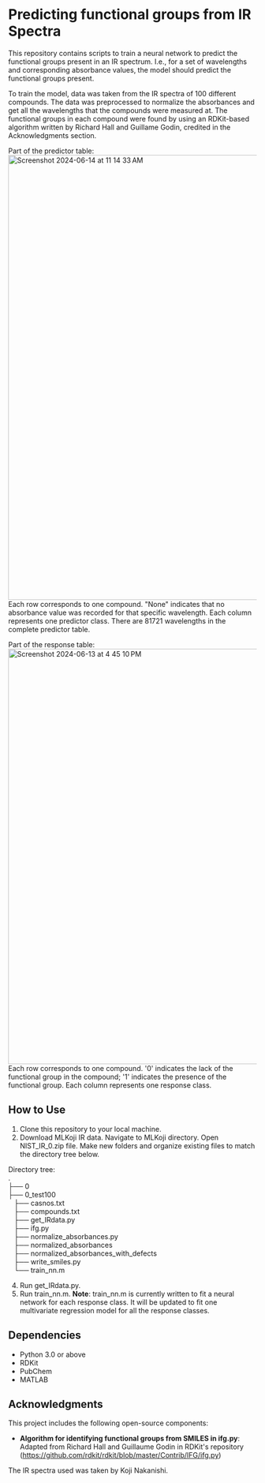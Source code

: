 # Predicting functional groups from IR Spectra
This repository contains scripts to train a neural network to predict the functional groups present in an IR spectrum. I.e., for a set of wavelengths and corresponding absorbance values, the model should predict the functional groups present. 

To train the model, data was taken from the IR spectra of 100 different compounds. The data was preprocessed to normalize the absorbances and get all the wavelengths that the compounds were measured at. The functional groups in each compound were found by using an RDKit-based algorithm written by Richard Hall and Guillame Godin, credited in the Acknowledgments section. 

Part of the predictor table:
<img width="902" alt="Screenshot 2024-06-14 at 11 14 33 AM" src="https://github.com/Elizabeth-327/Predicting_func_groups_from_IR_data/assets/118557290/08549558-cc58-41dc-b6ed-cd9b0fe4df19"></br>
Each row corresponds to one compound. "None" indicates that no absorbance value was recorded for that specific wavelength. Each column represents one predictor class. There are 81721 wavelengths in the complete predictor table. 

Part of the response table:
<img width="842" alt="Screenshot 2024-06-13 at 4 45 10 PM" src="https://github.com/Elizabeth-327/Predicting_func_groups_from_IR_data/assets/118557290/cfa9baea-998c-4363-ae85-a7e78d9fc3f4"></br>
Each row corresponds to one compound. '0' indicates the lack of the functional group in the compound; '1' indicates the presence of the functional group. Each column represents one response class. 

## How to Use
1. Clone this repository to your local machine.
2. Download MLKoji IR data. Navigate to MLKoji directory. Open NIST_IR_0.zip file. Make new folders and organize existing files to match the directory tree below.
   
Directory tree:</br>
.</br>
├── 0</br>
├── 0_test100</br>
    ├── casnos.txt</br>
    ├── compounds.txt</br>
    ├── get_IRdata.py</br>
    ├── ifg.py</br>
    ├── normalize_absorbances.py</br>
    ├── normalized_absorbances</br>
    ├── normalized_absorbances_with_defects</br>
    ├── write_smiles.py</br>
    └── train_nn.m

4. Run get_IRdata.py. 
5. Run train_nn.m. **Note**: train_nn.m is currently written to fit a neural network for each response class. It will be updated to fit one multivariate regression model for all the response classes. 

## Dependencies
- Python 3.0 or above
- RDKit
- PubChem
- MATLAB
  
## Acknowledgments
This project includes the following open-source components:  
- **Algorithm for identifying functional groups from SMILES in ifg.py**: Adapted from Richard Hall and Guillaume Godin in RDKit's repository (https://github.com/rdkit/rdkit/blob/master/Contrib/IFG/ifg.py)

The IR spectra used was taken by Koji Nakanishi.
